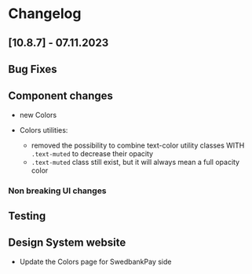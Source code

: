 # Changelog

## \[10.8.7\] - 07.11.2023

## Bug Fixes

## Component changes

- new Colors

- Colors utilities:
  - removed the possibility to combine text-color utility classes WITH `.text-muted` to decrease their opacity
  - `.text-muted` class still exist, but it will always mean a full opacity color

### Non breaking UI changes

## Testing

## Design System website

- Update the Colors page for SwedbankPay side
